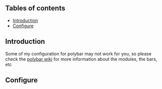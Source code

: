 ## Tables of contents
- [Introduction](#Introduction)
- [Configure](#Configure)

## Introduction
Some of my configuration for polybar may not work for you, so please check the [polybar wiki](https://github.com/polybar/polybar/wiki) for more information about the modules, the bars, etc 

## Configure
